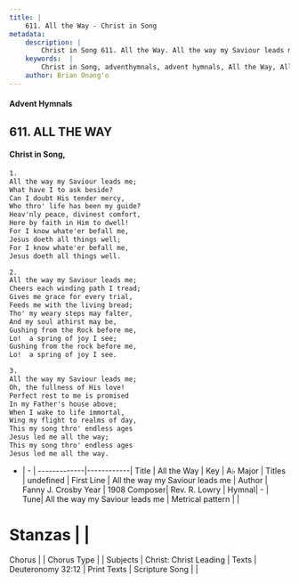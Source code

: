 ```yaml
---
title: |
    611. All the Way - Christ in Song
metadata:
    description: |
        Christ in Song 611. All the Way. All the way my Saviour leads me; What have I to ask beside? Can I doubt His tender mercy, Who thro' life has been my guide? Heav'nly peace, divinest comfort, Here by faith in Him to dwell! For I know whate'er befall me, Jesus doeth all things well; For I know whate'er befall me, Jesus doeth all things well.
    keywords:  |
        Christ in Song, adventhymnals, advent hymnals, All the Way, All the way my Saviour leads me. 
    author: Brian Onang'o
---
```


#### Advent Hymnals
## 611. ALL THE WAY
####  Christ in Song,

```txt
1.
All the way my Saviour leads me;
What have I to ask beside?
Can I doubt His tender mercy,
Who thro' life has been my guide?
Heav'nly peace, divinest comfort,
Here by faith in Him to dwell!
For I know whate'er befall me,
Jesus doeth all things well;
For I know whate'er befall me,
Jesus doeth all things well.

2.
All the way my Saviour leads me;
Cheers each winding path I tread;
Gives me grace for every trial,
Feeds me with the living bread;
Tho' my weary steps may falter,
And my soul athirst may be,
Gushing from the Rock before me,
Lo!  a spring of joy I see;
Gushing from the rock before me,
Lo!  a spring of joy I see.

3.
All the way my Saviour leads me;
Oh, the fullness of His love!
Perfect rest to me is promised
In my Father's house above;
When I wake to life immortal,
Wing my flight to realms of day,
This my song thro' endless ages
Jesus led me all the way;
This my song thro' endless ages
Jesus led me all the way.


```

- |   -  |
-------------|------------|
Title | All the Way |
Key | A♭ Major |
Titles | undefined |
First Line | All the way my Saviour leads me |
Author | Fanny J. Crosby
Year | 1908
Composer| Rev. R. Lowry |
Hymnal|  - |
Tune| All the way my Saviour leads me |
Metrical pattern | |
# Stanzas |  |
Chorus |  |
Chorus Type |  |
Subjects | Christ: Christ Leading |
Texts | Deuteronomy 32:12 |
Print Texts | 
Scripture Song |  |
    

